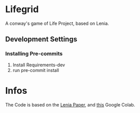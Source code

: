 # Lifegrid
A conway's game of Life Project, based on Lenia.

[](https://github.com/SFSeeger/Lifegrid/blob/master/out/0.png)

## Development Settings
### Installing Pre-commits
1. Install Requirements-dev
2. run pre-commit install

# Infos
The Code is based on the [Lenia Paper](https://github.com/Chakazul/Lenia), and [this](https://colab.research.google.com/github/OpenLenia/Lenia-Tutorial/blob/main/Tutorial_From_Conway_to_Lenia_(w_o_results).ipynb) Google Colab.
